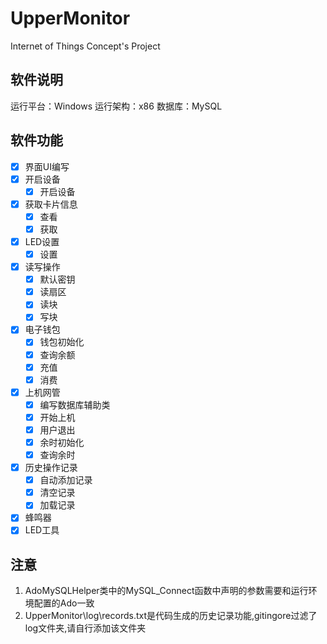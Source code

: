 # UpperMonitor
Internet of Things Concept's Project

## 软件说明

运行平台：Windows
运行架构：x86
数据库：MySQL

## 软件功能

- [x] 界面UI编写
- [x] 开启设备
	- [x] 开启设备
- [x] 获取卡片信息
	- [x] 查看
	- [x] 获取
- [x] LED设置
	- [x] 设置
- [x] 读写操作
	- [x] 默认密钥
	- [x] 读扇区
	- [x] 读块
	- [x] 写块
- [x] 电子钱包
	- [x] 钱包初始化
	- [x] 查询余额
	- [x] 充值
	- [x] 消费
- [x] 上机网管
	- [x] 编写数据库辅助类
	- [x] 开始上机
	- [x] 用户退出
	- [x] 余时初始化
	- [x] 查询余时
- [x] 历史操作记录
	- [x] 自动添加记录
	- [x] 清空记录
	- [x] 加载记录
- [x] 蜂鸣器 
- [x] LED工具 

## 注意

1. AdoMySQLHelper类中的MySQL_Connect函数中声明的参数需要和运行环境配置的Ado一致
2. UpperMonitor\log\records.txt是代码生成的历史记录功能,gitingore过滤了log文件夹,请自行添加该文件夹
